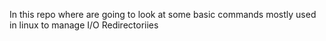 In this repo where are going to look at some basic commands mostly used in linux to manage I/O Redirectoriies
